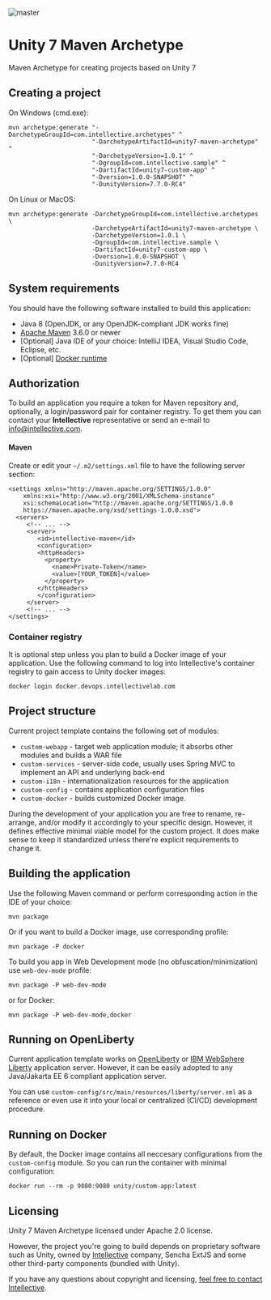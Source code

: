 ![master](https://github.com/intellective-oss/unity7-maven-archetype/workflows/Build/badge.svg)

# Unity 7 Maven Archetype
Maven Archetype for creating projects based on Unity 7

## Creating a project
On Windows (cmd.exe):
```
mvn archetype:generate "-DarchetypeGroupId=com.intellective.archetypes" ^
                       "-DarchetypeArtifactId=unity7-maven-archetype" ^
                       "-DarchetypeVersion=1.0.1" ^
                       "-DgroupId=com.intellective.sample" ^
                       "-DartifactId=unity7-custom-app" ^
                       "-Dversion=1.0.0-SNAPSHOT" ^
                       "-DunityVersion=7.7.0-RC4"
```
On Linux or MacOS:
```
mvn archetype:generate -DarchetypeGroupId=com.intellective.archetypes \
                       -DarchetypeArtifactId=unity7-maven-archetype \
                       -DarchetypeVersion=1.0.1 \
                       -DgroupId=com.intellective.sample \
                       -DartifactId=unity7-custom-app \
                       -Dversion=1.0.0-SNAPSHOT \
                       -DunityVersion=7.7.0-RC4
```

## System requirements
You should have the following software installed to build this application:
* Java 8 (OpenJDK, or any OpenJDK-compliant JDK works fine)
* [Apache Maven](https://maven.apache.org) 3.6.0 or newer
* [Optional] Java IDE of your choice: IntelliJ IDEA, Visual Studio Code, Eclipse, etc.
* [Optional] [Docker runtime](https://www.docker.com) 

## Authorization
To build an application you require a token for Maven repository and, optionally, a login/password pair for container
registry.
To get them you can contact your **Intellective** representative or send an e-mail to 
[info@intellective.com](mailto:info@intellective.com).

#### Maven
Create or edit your `~/.m2/settings.xml` file to have the following server section:
```
<settings xmlns="http://maven.apache.org/SETTINGS/1.0.0"
    xmlns:xsi="http://www.w3.org/2001/XMLSchema-instance"
    xsi:schemaLocation="http://maven.apache.org/SETTINGS/1.0.0
    https://maven.apache.org/xsd/settings-1.0.0.xsd">
  <servers>
     <!-- ... -->
     <server>
        <id>intellective-maven</id>
        <configuration>
        <httpHeaders>
          <property>
            <name>Private-Token</name>
            <value>[YOUR_TOKEN]</value>
          </property>
        </httpHeaders>
        </configuration>
     </server>
     <!-- ... -->
</settings>
```
### Container registry
It is optional step unless you plan to build a Docker image of your application.
Use the following command to log into Intellective's container registry to gain access to Unity docker images:
```
docker login docker.devops.intellectivelab.com
```

## Project structure
Current project template contains the following set of modules:
* `custom-webapp` - target web application module; it absorbs other modules and builds a WAR file
* `custom-services` - server-side code, usually uses Spring MVC to implement an API and underlying back-end
* `custom-i18n` - internationalization resources for the application
* `custom-config` - contains application configuration files
* `custom-docker` - builds customized Docker image.

During the development of your application you are free to rename, re-arrange, 
and/or modify it accordingly to your specific design.
However, it defines effective minimal viable model for the custom project. It does make sense to keep it standardized 
unless there're explicit requirements to change it.

## Building the application
Use the following Maven command or perform corresponding action in the IDE of your choice:
```
mvn package
```
Or if you want to build a Docker image, use corresponding profile:
```
mvn package -P docker
```
To build you app in Web Development mode (no obfuscation/minimization) use `web-dev-mode` profile:
```
mvn package -P web-dev-mode
```
or for Docker:
```
mvn package -P web-dev-mode,docker
```

## Running on OpenLiberty
Current application template works on [OpenLiberty](https://openliberty.io) 
or [IBM WebSphere Liberty](https://www.ibm.com/cloud/websphere-liberty) application server.
However, it can be easily adopted to any Java/Jakarta EE 6 compliant application server.

You can use `custom-config/src/main/resources/liberty/server.xml` as a reference or even use it
into your local or centralized (CI/CD) development procedure.

## Running on Docker
By default, the Docker image contains all neccesary configurations from the `custom-config` module.
So you can run the container with minimal configuration:
```
docker run --rm -p 9080:9080 unity/custom-app:latest
``` 

## Licensing
Unity 7 Maven Archetype licensed under Apache 2.0 license.

However, the project you're going to build depends on proprietary software such as Unity,
owned by [Intellective](https://www.intellective.com) company,
Sencha ExtJS and some other third-party components (bundled with Unity).

If you have any questions about copyright and licensing, [feel free to contact Intellective](https://www.intellective.com/contact-us/).
